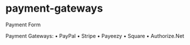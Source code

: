 # payment-gateways
Payment Form

Payment Gateways:
• PayPal
• Stripe
• Payeezy
• Square
• Authorize.Net
